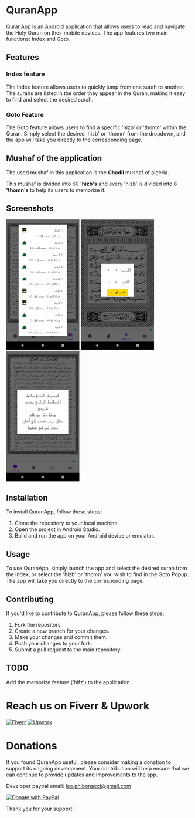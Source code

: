 # QuranApp

QuranApp is an Android application that allows users to read and navigate the Holy Quran on their mobile devices. The app features two main functions: Index and Goto.

## Features

### Index feature

The Index feature allows users to quickly jump from one surah to another. The surahs are listed in the order they appear in the Quran, making it easy to find and select the desired surah.

### Goto Feature

The Goto feature allows users to find a specific 'hizb' or 'thomn' within the Quran. Simply select the desired 'hizb' or 'thomn' from the dropdown, and the app will take you directly to the corresponding page.

## Mushaf of the application

The used mushaf in this application is the **Chadli** mushaf of algeria.

This mushaf is divided into 60 **'hizb's** and every 'hizb' is divided into 8 **'thomn's** to help its users to memorize it. 

## Screenshots
<img src="/screenshots/index_feature.png" alt="Index" width=200/>
<img src="/screenshots/goto_feature.png" alt="Index" width=200/>
<img src="/screenshots/about_feature.png" alt="Index" width=200/>


## Installation

To install QuranApp, follow these steps:

1. Clone the repository to your local machine.
2. Open the project in Android Studio.
3. Build and run the app on your Android device or emulator.

## Usage

To use QuranApp, simply launch the app and select the desired surah from the Index, or select the 'hizb' or 'thomn' you wish to find in the Goto Popup. The app will take you directly to the corresponding page.



## Contributing

If you'd like to contribute to QuranApp, please follow these steps:

1. Fork the repository.
2. Create a new branch for your changes.
3. Make your changes and commit them.
4. Push your changes to your fork.
5. Submit a pull request to the main repository.

## TODO

Add the memorize feature ('hifz') to the application.

# Reach us on Fiverr & Upwork

[![Fiverr](https://img.shields.io/badge/Fiverr-1DBF73.svg?style=for-the-badge&logo=Fiverr&logoColor=white)](https://www.fiverr.com/phiponatchi)
[![Upwork](https://img.shields.io/badge/Upwork-6FDA44.svg?style=for-the-badge&logo=Upwork&logoColor=white)](https://www.upwork.com/freelancers/~01556fb0a54a5fa971)

# Donations

If you found QuranApp useful, please consider making a donation to support its ongoing development. Your contribution will help ensure that we can continue to provide updates and improvements to the app.

Developer paypal email: <leo.phibonacci@gmail.com>

[![Donate with PayPal](https://raw.githubusercontent.com/stefan-niedermann/paypal-donate-button/master/paypal-donate-button.png)](https://www.paypal.com)

Thank you for your support!


